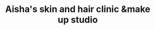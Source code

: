 ---
title: "Aisha's skin and hair clinic &make up studio"
url: /odanavattom/aishas-skin-and-hair-clinic-andmake-up-studio/
shop: beauty
---